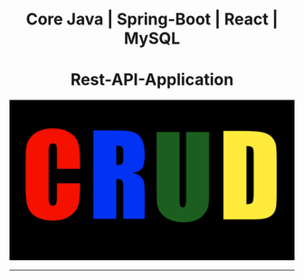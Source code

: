 <h1 align = "center"> Core Java | Spring-Boot | React | MySQL </h1>
<h1 align = "center"> Rest-API-Application </h1>

<img src = "CRUD.jpg" />

---
